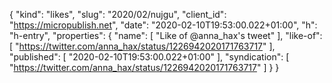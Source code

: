 {
  "kind": "likes",
  "slug": "2020/02/nujgu",
  "client_id": "https://micropublish.net",
  "date": "2020-02-10T19:53:00.022+01:00",
  "h": "h-entry",
  "properties": {
    "name": [
      "Like of @anna_hax's tweet"
    ],
    "like-of": [
      "https://twitter.com/anna_hax/status/1226942020171763717"
    ],
    "published": [
      "2020-02-10T19:53:00.022+01:00"
    ],
    "syndication": [
      "https://twitter.com/anna_hax/status/1226942020171763717"
    ]
  }
}
